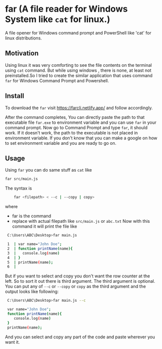 # far (A file reader for Windows System like `cat` for linux.)
A file opener for Windows command prompt and PowerShell like 'cat' for linux distributions.

## Motivation
Using linux it was very comforting to see the file contents on the terminal using `cat` command.
But while using windows , there is none, at least not preinstalled.So I tried to create the similar application that uses command `far` for Windows Command Prompt and Powershell.

## Install
To download the `far` visit https://farcli.netlify.app/ and follow accordingly.

After the command completes, You can directly paste the path to that executable file `far.exe` to environment variable and you can use `far` in your command prompt.
Now go to Command Prompt and type `far`, it should work. If it doesn't work, the path to the executable is not placed in environment variable. 
If you don't know that you can make a google on how to set environment variable and you are ready to go on.


## Usage
Using `far` you can do same stuff as `cat` like 
```sh 
far src/main.js
```

The syntax is 
```sh
	far <filepath> < --c | --copy | copy>
```
where
- far is the command
- replace <filepath> with actual filepath like 	`src/main.js` or `abc.txt`
Now with this command it will print the file like 
```sh
 C:\Users\ABC\Desktop>far main.js

 1  | var name="John Doe";
 2  | function printName(name){
 3  |	console.log(name)
 4  | }
 5  | printName(name);
 6  |

```
But if you want to select and copy you don't want the row counter at the left. So to sort it out there is third argument.
The third argument is optional. You can put any of `--c` or `--copy` or `copy` as the third argument and the output looks like following:

```sh
 C:\Users\ABC\Desktop>far main.js --c

 var name="John Doe";
 function printName(name){
	console.log(name)
 }
 printName(name);

```
And you can select and copy any part of the code and paste wherever you want it.



